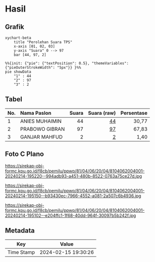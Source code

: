 # Hasil

## Grafik

```mermaid
xychart-beta
    title "Perolehan Suara TPS"
    x-axis [01, 02, 03]
    y-axis "Suara" 0 --> 97
    bar [44, 97, 2]
```

```mermaid
%%{init: {"pie": {"textPosition": 0.5}, "themeVariables": {"pieOuterStrokeWidth": "5px"}} }%%
pie showData
    "1" : 44
    "2" : 97
    "3" : 2
```

## Tabel

| No. | Nama Paslon    | Suara | Suara (raw) | Persentase |
|:--- |:-------------- | -----:| -----------:| ----------:|
| 1   | ANIES MUHAIMIN | 44    | [44][p-1]   | 30,77      |
| 2   | PRABOWO GIBRAN | 97    | [97][p-2]   | 67,83      |
| 3   | GANJAR MAHFUD  | 2     | [2][p-3]    | 1,40       |


[p-1]: https://github.com/gigit-pemilu/pemilu-2024-81-maluku/blob/main/pilpres/hitung-suara/sub/81-maluku/sub/04-buru/sub/06-waplau/sub/2004-samalagi/sub/001-tps/sub/paslon-1.txt
[p-2]: https://github.com/gigit-pemilu/pemilu-2024-81-maluku/blob/main/pilpres/hitung-suara/sub/81-maluku/sub/04-buru/sub/06-waplau/sub/2004-samalagi/sub/001-tps/sub/paslon-2.txt
[p-3]: https://github.com/gigit-pemilu/pemilu-2024-81-maluku/blob/main/pilpres/hitung-suara/sub/81-maluku/sub/04-buru/sub/06-waplau/sub/2004-samalagi/sub/001-tps/sub/paslon-3.txt

## Foto C Plano

https://sirekap-obj-formc.kpu.go.id/f8cb/pemilu/ppwp/81/04/06/20/04/8104062004001-20240214-195220--994adb93-a451-480b-8522-0763a75ce27d.jpg

https://sirekap-obj-formc.kpu.go.id/f8cb/pemilu/ppwp/81/04/06/20/04/8104062004001-20240214-195150--b93430ec-7966-4552-a081-2a507c6b4936.jpg

https://sirekap-obj-formc.kpu.go.id/f8cb/pemilu/ppwp/81/04/06/20/04/8104062004001-20240214-195102--e204ffc1-1f68-40dd-964f-30097b5b242f.jpg


## Metadata

| Key        | Value               |
| ---------- | ------------------- |
| Time Stamp | 2024-02-15 19:30:26 |



